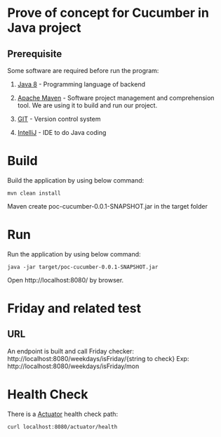 # Prove of concept for Cucumber in Java project

## Prerequisite
Some software are required before run the program:

1. [Java 8] - Programming language of backend

2. [Apache Maven] - Software project management and comprehension tool. We are using it to build and run our project.

3. [GIT] - Version control system

4. [IntelliJ] - IDE to do Java coding

# Build
Build the application by using below command:
```ssh
mvn clean install
```
Maven create poc-cucumber-0.0.1-SNAPSHOT.jar in the target folder

# Run
Run the application by using below command:
```ssh
java -jar target/poc-cucumber-0.0.1-SNAPSHOT.jar
```
Open http://localhost:8080/ by browser.

# Friday and related test
## URL
An endpoint is built and call Friday checker: http://localhost:8080/weekdays/isFriday/{string to check}
Exp: http://localhost:8080/weekdays/isFriday/mon

# Health Check
There is a [Actuator] health check path:
```ssh
curl localhost:8080/actuator/health
```

   [Actuator]: https://docs.spring.io/spring-boot/docs/current/reference/htmlsingle/#production-ready
   [Apache Maven]: https://maven.apache.org/
   [Java 8]: https://www.oracle.com/technetwork/java/javase/overview/java8-2100321.html
   [GIT]: https://git-scm.com/
   [IntelliJ]: https://www.jetbrains.com/idea/
